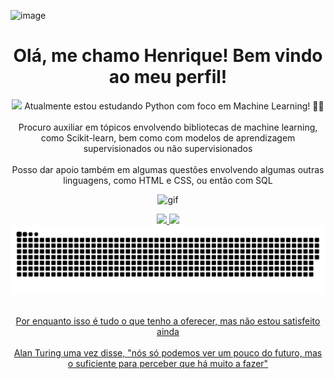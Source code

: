 ![image](https://github.com/user-attachments/assets/49a080ee-f8dd-4ee2-8681-3b0268cbad69)<html>
<h1 align="center"> Olá, me chamo Henrique! Bem vindo ao meu perfil! </h1>

<body>
<p align="center"> 
<img src="https://www.google.com/url?sa=i&url=https%3A%2F%2Fwww.vectorstock.com%2Froyalty-free-vectors%2Fpixel-art-city-vectors&psig=AOvVaw1UPhMw9qHFUYz-AiNjOwUN&ust=1740094598691000&source=images&cd=vfe&opi=89978449&ved=0CBQQjRxqFwoTCKiK19Hz0IsDFQAAAAAdAAAAABAj" height="150">
Atualmente estou estudando Python com foco em Machine Learning! 🐍🤖 <br> <br>
Procuro auxiliar em tópicos envolvendo bibliotecas de machine learning, como Scikit-learn, bem como com modelos de aprendizagem supervisionados ou não supervisionados <br>
<br> Posso dar apoio também em algumas questões envolvendo algumas outras linguagens, como HTML e CSS, ou então com SQL
</p>

<p align="center">
<img src="https://media.tenor.com/yheo1GGu3FwAAAAd/rick-roll-rick-ashley.gif" alt="gif" height="500">
</p>

<div align="center">
<a href="https://github.com/Osodnil">
<img height="150em" src="https://github-readme-stats.vercel.app/api/top-langs/?username=Osodnil&layout=compact&langs_count=7&theme=dracula"/>
<img height="150em" src="https://github-readme-stats.vercel.app/api?username=Osodnil&show_icons=true&theme=dracula&include_all_commits=true&count_private=true"/>
</div>

<img src="https://raw.githubusercontent.com/Osodnil/Osodnil/output/snake.svg" alt="Snake animation" />

<p align="center">
<br> Por enquanto isso é tudo o que tenho a oferecer, mas não estou satisfeito ainda <br>
<br> Alan Turing uma vez disse, "nós só podemos ver um pouco do futuro, mas o suficiente para perceber que há muito a fazer"
</p>

</body>
</html>
